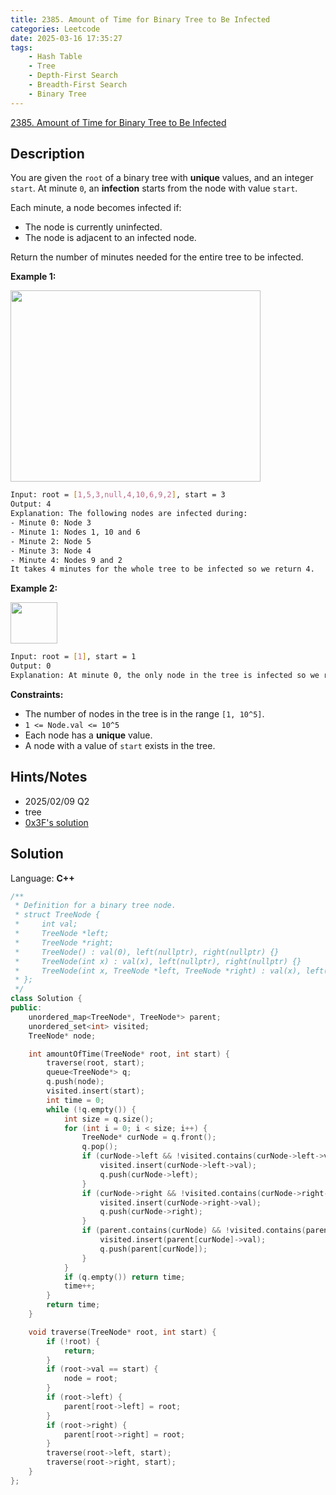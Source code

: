 ```yaml
---
title: 2385. Amount of Time for Binary Tree to Be Infected
categories: Leetcode
date: 2025-03-16 17:35:27
tags:
    - Hash Table
    - Tree
    - Depth-First Search
    - Breadth-First Search
    - Binary Tree
---
```


[2385. Amount of Time for Binary Tree to Be Infected](https://leetcode.com/problems/amount-of-time-for-binary-tree-to-be-infected/description/?envType=company&envId=snapchat&favoriteSlug=snapchat-more-than-six-months)

## Description

You are given the `root` of a binary tree with **unique**  values, and an integer `start`. At minute `0`, an **infection**  starts from the node with value `start`.

Each minute, a node becomes infected if:

- The node is currently uninfected.
- The node is adjacent to an infected node.

Return the number of minutes needed for the entire tree to be infected.

**Example 1:**

<img alt="" src="https://assets.leetcode.com/uploads/2022/06/25/image-20220625231744-1.png" style="width: 400px; height: 306px;">

```bash
Input: root = [1,5,3,null,4,10,6,9,2], start = 3
Output: 4
Explanation: The following nodes are infected during:
- Minute 0: Node 3
- Minute 1: Nodes 1, 10 and 6
- Minute 2: Node 5
- Minute 3: Node 4
- Minute 4: Nodes 9 and 2
It takes 4 minutes for the whole tree to be infected so we return 4.
```

**Example 2:**

<img alt="" src="https://assets.leetcode.com/uploads/2022/06/25/image-20220625231812-2.png" style="width: 75px; height: 66px;">

```bash
Input: root = [1], start = 1
Output: 0
Explanation: At minute 0, the only node in the tree is infected so we return 0.
```

**Constraints:**

- The number of nodes in the tree is in the range `[1, 10^5]`.
- `1 <= Node.val <= 10^5`
- Each node has a **unique**  value.
- A node with a value of `start` exists in the tree.

## Hints/Notes

- 2025/02/09 Q2
- tree
- [0x3F's solution](https://leetcode.cn/problems/amount-of-time-for-binary-tree-to-be-infected/solutions/2753470/cong-liang-ci-bian-li-dao-yi-ci-bian-li-tmt0x/?envType=company&envId=snapchat&favoriteSlug=snapchat-more-than-six-months)

## Solution

Language: **C++**

```C++
/**
 * Definition for a binary tree node.
 * struct TreeNode {
 *     int val;
 *     TreeNode *left;
 *     TreeNode *right;
 *     TreeNode() : val(0), left(nullptr), right(nullptr) {}
 *     TreeNode(int x) : val(x), left(nullptr), right(nullptr) {}
 *     TreeNode(int x, TreeNode *left, TreeNode *right) : val(x), left(left), right(right) {}
 * };
 */
class Solution {
public:
    unordered_map<TreeNode*, TreeNode*> parent;
    unordered_set<int> visited;
    TreeNode* node;

    int amountOfTime(TreeNode* root, int start) {
        traverse(root, start);
        queue<TreeNode*> q;
        q.push(node);
        visited.insert(start);
        int time = 0;
        while (!q.empty()) {
            int size = q.size();
            for (int i = 0; i < size; i++) {
                TreeNode* curNode = q.front();
                q.pop();
                if (curNode->left && !visited.contains(curNode->left->val)) {
                    visited.insert(curNode->left->val);
                    q.push(curNode->left);
                }
                if (curNode->right && !visited.contains(curNode->right->val)) {
                    visited.insert(curNode->right->val);
                    q.push(curNode->right);
                }
                if (parent.contains(curNode) && !visited.contains(parent[curNode]->val)) {
                    visited.insert(parent[curNode]->val);
                    q.push(parent[curNode]);
                }
            }
            if (q.empty()) return time;
            time++;
        }
        return time;
    }

    void traverse(TreeNode* root, int start) {
        if (!root) {
            return;
        }
        if (root->val == start) {
            node = root;
        }
        if (root->left) {
            parent[root->left] = root;
        }
        if (root->right) {
            parent[root->right] = root;
        }
        traverse(root->left, start);
        traverse(root->right, start);
    }
};
```
